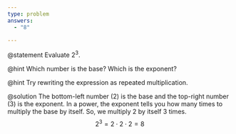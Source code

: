 ```yaml
---
type: problem
answers:
  - "8"

---
```


@statement
Evaluate $2^3$.

@hint
Which number is the base? Which is the exponent?

@hint
Try rewriting the expression as repeated multiplication. 

@solution
The bottom-left number ($2$) is the base and the top-right number ($3$) is the exponent. In a power, the exponent tells you how many times to multiply the base by itself. So, we multiply $2$ by itself $3$ times.
$$2^3=2\cdot2\cdot2=8$$
<!--stackedit_data:
eyJoaXN0b3J5IjpbMTc1Njg5MjcwNF19
-->